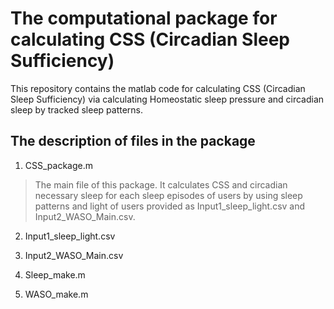 # The computational package for calculating CSS (Circadian Sleep Sufficiency)
This repository contains the matlab code for calculating CSS (Circadian Sleep Sufficiency) via calculating Homeostatic sleep pressure and circadian sleep by tracked sleep patterns.
## The description of files in the package
1. CSS_package.m
> The main file of this package. It calculates CSS and circadian necessary sleep for each sleep episodes of users by using sleep patterns and light of users provided as Input1_sleep_light.csv and Input2_WASO_Main.csv. 
2. Input1_sleep_light.csv
>
3. Input2_WASO_Main.csv
>
4. Sleep_make.m
>
5. WASO_make.m
>


